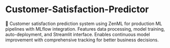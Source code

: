# Customer-Satisfaction-Predictor
🐍 Customer satisfaction prediction system using ZenML for production ML pipelines with MLflow integration. Features data processing, model training, auto-deployment, and Streamlit interface. Enables continuous model improvement with comprehensive tracking for better business decisions.
